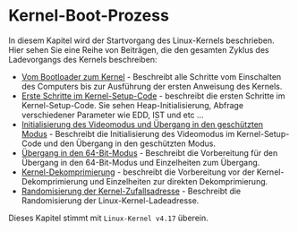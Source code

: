 # Kernel-Boot-Prozess

In diesem Kapitel wird der Startvorgang des Linux-Kernels beschrieben. Hier sehen Sie eine Reihe von Beiträgen, die den gesamten Zyklus des Ladevorgangs des Kernels beschreiben:

- [Vom Bootloader zum Kernel](linux-bootstrap-1.md) - Beschreibt alle Schritte vom Einschalten des Computers bis zur Ausführung der ersten Anweisung des Kernels.
- [Erste Schritte im Kernel-Setup-Code](linux-bootstrap-2.md) - beschreibt die ersten Schritte im Kernel-Setup-Code. Sie sehen Heap-Initialisierung, Abfrage verschiedener Parameter wie EDD, IST und etc ...
- [Initialisierung des Videomodus und Übergang in den geschützten Modus](linux-bootstrap-3.md) - Beschreibt die Initialisierung des Videomodus im Kernel-Setup-Code und den Übergang in den geschützten Modus.
- [Übergang in den 64-Bit-Modus](linux-bootstrap-4.md) - Beschreibt die Vorbereitung für den Übergang in den 64-Bit-Modus und Einzelheiten zum Übergang.
- [Kernel-Dekomprimierung](linux-bootstrap-5.md) - beschreibt die Vorbereitung vor der Kernel-Dekomprimierung und Einzelheiten zur direkten Dekomprimierung.
- [Randomisierung der Kernel-Zufallsadresse](linux-bootstrap-6.md) - Beschreibt die Randomisierung der Linux-Kernel-Ladeadresse.

Dieses Kapitel stimmt mit `Linux-Kernel v4.17` überein.
